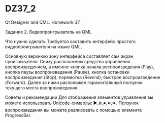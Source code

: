 # DZ37_2
Qt Designer and QML. Homework 37

Задание 2. Видеопроигрыватель на QML


Что нужно сделать
Требуется составить интерфейс простого видеопроигрывателя на языке QML.

Основную верхнюю зону интерфейса составляет сам экран проигрывателя. Снизу расположены средства управления воспроизведением, а именно: кнопка начала воспроизведения (Play), кнопка паузы воспроизведения (Pause), кнопка остановки воспроизведения (Stop), перемотка (Rewind), быстрое воспроизведение (Forward). Далее за ними расположен горизонтальный ползунок текущего места воспроизведения.



Советы и рекомендации
Для отображения элементов управления вы можете использовать Unicode-символы: ▶️,⏸️,⏹,⏪️,⏩️. Ползунок воспроизведения вы можете реализовать с помощью элемента ProgressBar.
